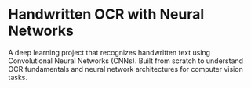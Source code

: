 # Handwritten OCR with Neural Networks
A deep learning project that recognizes handwritten text using Convolutional Neural Networks (CNNs). Built from scratch to understand OCR fundamentals and neural network architectures for computer vision tasks.
